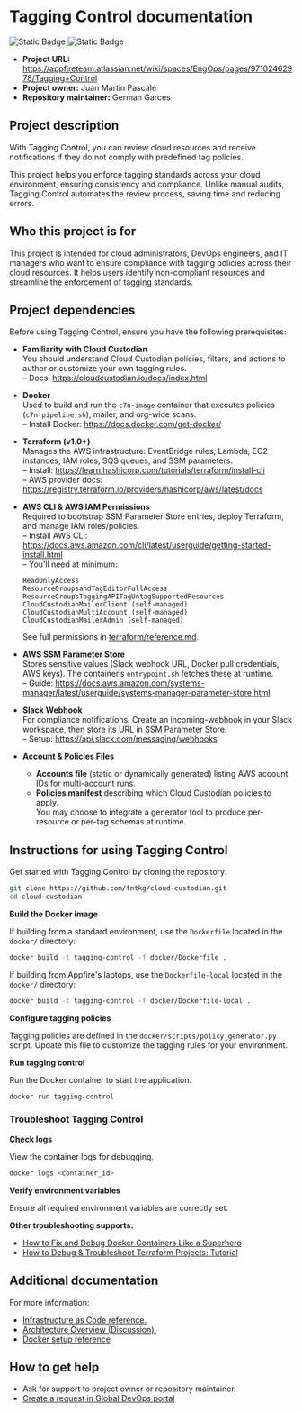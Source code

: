 # Tagging Control documentation

![Static Badge](https://img.shields.io/badge/maintained-true-green)
![Static Badge](https://img.shields.io/badge/project_status-on_hold-yellow)

- **Project URL:** https://appfireteam.atlassian.net/wiki/spaces/EngOps/pages/97102462978/Tagging+Control
- **Project owner:** Juan Martin Pascale
- **Repository maintainer:** German Garces

## Project description

With Tagging Control, you can review cloud resources and receive notifications if they do not comply with predefined tag policies.

This project helps you enforce tagging standards across your cloud environment, ensuring consistency and compliance. Unlike manual audits, Tagging Control automates the review process, saving time and reducing errors.

## Who this project is for

This project is intended for cloud administrators, DevOps engineers, and IT managers who want to ensure compliance with tagging policies across their cloud resources. It helps users identify non-compliant resources and streamline the enforcement of tagging standards.

## Project dependencies

Before using Tagging Control, ensure you have the following prerequisites:

- **Familiarity with Cloud Custodian**  
  You should understand Cloud Custodian policies, filters, and actions to author or customize your own tagging rules.  
  – Docs: https://cloudcustodian.io/docs/index.html

- **Docker**  
  Used to build and run the `c7n-image` container that executes policies (`c7n-pipeline.sh`), mailer, and org-wide scans.  
  – Install Docker: https://docs.docker.com/get-docker/  

- **Terraform (v1.0+)**  
  Manages the AWS infrastructure: EventBridge rules, Lambda, EC2 instances, IAM roles, SQS queues, and SSM parameters.  
  – Install: https://learn.hashicorp.com/tutorials/terraform/install-cli  
  – AWS provider docs: https://registry.terraform.io/providers/hashicorp/aws/latest/docs

- **AWS CLI & AWS IAM Permissions**  
  Required to bootstrap SSM Parameter Store entries, deploy Terraform, and manage IAM roles/policies.  
  – Install AWS CLI: https://docs.aws.amazon.com/cli/latest/userguide/getting-started-install.html  
  – You’ll need at minimum:
  ```
  ReadOnlyAccess
  ResourceGroupsandTagEditorFullAccess
  ResourceGroupsTaggingAPITagUntagSupportedResources
  CloudCustodianMailerClient (self-managed)
  CloudCustodianMultiAccount (self-managed)
  CloudCustodianMailerAdmin (self-managed)  
  ```  
  See full permissions in [terraform/reference.md](./terraform/reference.md).

- **AWS SSM Parameter Store**  
  Stores sensitive values (Slack webhook URL, Docker pull credentials, AWS keys). The container’s `entrypoint.sh` fetches these at runtime.  
  – Guide: https://docs.aws.amazon.com/systems-manager/latest/userguide/systems-manager-parameter-store.html

- **Slack Webhook**  
  For compliance notifications. Create an incoming-webhook in your Slack workspace, then store its URL in SSM Parameter Store.  
  – Setup: https://api.slack.com/messaging/webhooks

- **Account & Policies Files**
  - **Accounts file** (static or dynamically generated) listing AWS account IDs for multi-account runs.
  - **Policies manifest** describing which Cloud Custodian policies to apply.  
    You may choose to integrate a generator tool to produce per-resource or per-tag schemas at runtime.

## Instructions for using Tagging Control

Get started with Tagging Control by cloning the repository:

```bash
git clone https://github.com/fntkg/cloud-custodian.git
cd cloud-custodian
```

**Build the Docker image**

If building from a standard environment, use the `Dockerfile` located in the `docker/` directory:

```bash
docker build -t tagging-control -f docker/Dockerfile .
```

If building from Appfire's laptops, use the `Dockerfile-local` located in the `docker/` directory:

```bash
docker build -t tagging-control -f docker/Dockerfile-local .
```

**Configure tagging policies**

Tagging policies are defined in the `docker/scripts/policy_generator.py` script. Update this file to customize the tagging rules for your environment.

**Run tagging control**

Run the Docker container to start the application.

```bash
docker run tagging-control
```

### Troubleshoot Tagging Control

**Check logs**

View the container logs for debugging.

```bash
docker logs <container_id>
```

**Verify environment variables**

Ensure all required environment variables are correctly set.

**Other troubleshooting supports:**

* [How to Fix and Debug Docker Containers Like a Superhero](https://www.docker.com/blog/how-to-fix-and-debug-docker-containers-like-a-superhero/)
* [How to Debug & Troubleshoot Terraform Projects: Tutorial](https://spacelift.io/blog/terraform-debug)

## Additional documentation

For more information:

* [Infrastructure as Code reference.](./terraform/reference.md)
* [Architecture Overview (Discussion).](./terraform/architecture-overview-discussion.md)
* [Docker setup reference](./docker/README.md)

## How to get help

* Ask for support to project owner or repository maintainer.
* [Create a request in Global DevOps portal](https://appfireteam.atlassian.net/servicedesk/customer/portal/15)